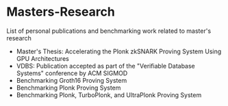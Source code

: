# Masters-Research
List of personal publications and benchmarking work related to master's research

- Master's Thesis: Accelerating the Plonk zkSNARK Proving System Using GPU Architectures
- VDBS: Publication accepted as part of the "Verifiable Database Systems" conference by ACM SIGMOD
- Benchmarking Groth16 Proving System
- Benchmarking Plonk Proving System
- Benchmarking Plonk, TurboPlonk, and UltraPlonk Proving System
